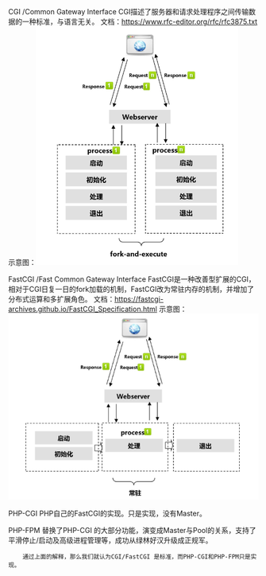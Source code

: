 CGI /Common Gateway Interface
              CGI描述了服务器和请求处理程序之间传输数据的一种标准，与语言无关。
              文档：https://www.rfc-editor.org/rfc/rfc3875.txt
              示意图：![Image text](https://github.com/huluzhang/doc/blob/master/img/CGI.png)

FastCGI /Fast Common Gateway Interface
              FastCGI是一种改善型扩展的CGI，相对于CGI日复一日的fork加载的机制，FastCGI改为常驻内存的机制，并增加了分布式运算和多扩展角色。
               文档：https://fastcgi-archives.github.io/FastCGI_Specification.html
               示意图：![Image text](https://github.com/huluzhang/doc/blob/master/img/FASTCGI.png)

PHP-CGI	
              PHP自己的FastCGI的实现。只是实现，没有Master。

PHP-FPM
   	    替换了PHP-CGI 的大部分功能，演变成Master与Pool的关系，支持了平滑停止/启动及高级进程管理等，成功从绿林好汉升级成正规军。

        通过上面的解释，那么我们就认为CGI/FastCGI 是标准，而PHP-CGI和PHP-FPM只是实现。
